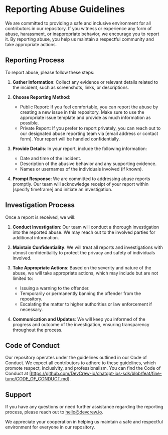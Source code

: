 # Reporting Abuse Guidelines

We are committed to providing a safe and inclusive environment for all contributors in our repository. If you witness or experience any form of abuse, harassment, or inappropriate behavior, we encourage you to report it. By reporting abuse, you help us maintain a respectful community and take appropriate actions.

## Reporting Process

To report abuse, please follow these steps:

1. **Gather Information**: Collect any evidence or relevant details related to the incident, such as screenshots, links, or descriptions.

2. **Choose Reporting Method**:
   - Public Report: If you feel comfortable, you can report the abuse by creating a new issue in this repository. Make sure to use the appropriate issue template and provide as much information as possible.
   - Private Report: If you prefer to report privately, you can reach out to our designated abuse reporting team via [email address or contact form]. Your report will be handled confidentially.

3. **Provide Details**: In your report, include the following information:
   - Date and time of the incident.
   - Description of the abusive behavior and any supporting evidence.
   - Names or usernames of the individuals involved (if known).

4. **Prompt Response**: We are committed to addressing abuse reports promptly. Our team will acknowledge receipt of your report within [specify timeframe] and initiate an investigation.

## Investigation Process

Once a report is received, we will:

1. **Conduct Investigation**: Our team will conduct a thorough investigation into the reported abuse. We may reach out to the involved parties for additional information.

2. **Maintain Confidentiality**: We will treat all reports and investigations with utmost confidentiality to protect the privacy and safety of individuals involved.

3. **Take Appropriate Actions**: Based on the severity and nature of the abuse, we will take appropriate actions, which may include but are not limited to:
   - Issuing a warning to the offender.
   - Temporarily or permanently banning the offender from the repository.
   - Escalating the matter to higher authorities or law enforcement if necessary.

4. **Communication and Updates**: We will keep you informed of the progress and outcome of the investigation, ensuring transparency throughout the process.

## Code of Conduct

Our repository operates under the guidelines outlined in our Code of Conduct. We expect all contributors to adhere to these guidelines, which promote respect, inclusivity, and professionalism. You can find the Code of Conduct at [https://github.com/DevCrew-io/chatgpt-ios-sdk/blob/feat/fine-tune/CODE_OF_CONDUCT.md].

## Support

If you have any questions or need further assistance regarding the reporting process, please reach out to hello@devcrew.io.

We appreciate your cooperation in helping us maintain a safe and respectful environment for everyone in our repository.
